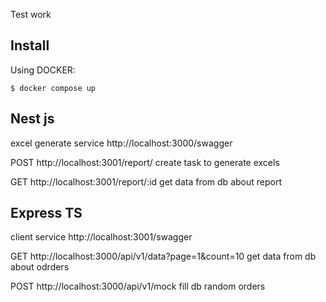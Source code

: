Test work

## Install

Using DOCKER:
```
$ docker compose up
```

## Nest js
excel generate service
http://localhost:3000/swagger

POST http://localhost:3001/report/
create task to generate excels

GET http://localhost:3001/report/:id
get data from db about report

## Express TS
client service
http://localhost:3001/swagger

GET http://localhost:3000/api/v1/data?page=1&count=10
get data from db about odrders

POST http://localhost:3000/api/v1/mock
fill db random orders
